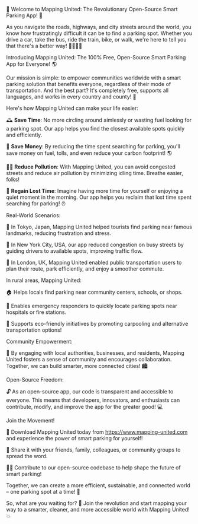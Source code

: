 🎉 Welcome to Mapping United: The Revolutionary Open-Source Smart Parking App! 🚀

As you navigate the roads, highways, and city streets around the world, you know how frustratingly difficult it can be to find a parking spot. Whether you drive a car, take the bus, ride the train, bike, or walk, we're here to tell you that there's a better way! 🚌🚂🏃‍♀️

Introducing Mapping United: The 100% Free, Open-Source Smart Parking App for Everyone! 🌎

Our mission is simple: to empower communities worldwide with a smart parking solution that benefits everyone, regardless of their mode of transportation. And the best part? It's completely free, supports all languages, and works in every country and county! 🌟

Here's how Mapping United can make your life easier:

🕰️ **Save Time**: No more circling around aimlessly or wasting fuel looking for a parking spot. Our app helps you find the closest available spots quickly and efficiently.

💸 **Save Money**: By reducing the time spent searching for parking, you'll save money on fuel, tolls, and even reduce your carbon footprint! 🌎

🏃‍♀️ **Reduce Pollution**: With Mapping United, you can avoid congested streets and reduce air pollution by minimizing idling time. Breathe easier, folks!

💪 **Regain Lost Time**: Imagine having more time for yourself or enjoying a quiet moment in the morning. Our app helps you reclaim that lost time spent searching for parking! ⏰

Real-World Scenarios:

🌃 In Tokyo, Japan, Mapping United helped tourists find parking near famous landmarks, reducing frustration and stress.

🚗 In New York City, USA, our app reduced congestion on busy streets by guiding drivers to available spots, improving traffic flow.

🚌 In London, UK, Mapping United enabled public transportation users to plan their route, park efficiently, and enjoy a smoother commute.

In rural areas, Mapping United:

🏠 Helps locals find parking near community centers, schools, or shops.

🚐 Enables emergency responders to quickly locate parking spots near hospitals or fire stations.

🌳 Supports eco-friendly initiatives by promoting carpooling and alternative transportation options!

Community Empowerment:

💪 By engaging with local authorities, businesses, and residents, Mapping United fosters a sense of community and encourages collaboration. Together, we can build smarter, more connected cities! 🏙️

Open-Source Freedom:

🔓 As an open-source app, our code is transparent and accessible to everyone. This means that developers, innovators, and enthusiasts can contribute, modify, and improve the app for the greater good! 💻

Join the Movement!

🎉 Download Mapping United today from https://www.mapping-united.com and experience the power of smart parking for yourself!

📨 Share it with your friends, family, colleagues, or community groups to spread the word.

👨‍💻 Contribute to our open-source codebase to help shape the future of smart parking!

Together, we can create a more efficient, sustainable, and connected world – one parking spot at a time! 🌟

So, what are you waiting for? 🤔 Join the revolution and start mapping your way to a smarter, cleaner, and more accessible world with Mapping United! 💥